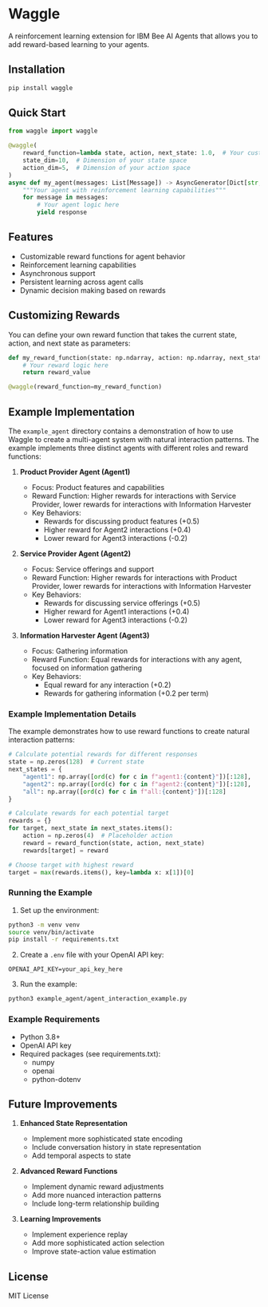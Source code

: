 # Waggle

A reinforcement learning extension for IBM Bee AI Agents that allows you to add reward-based learning to your agents.

## Installation

```bash
pip install waggle
```

## Quick Start

```python
from waggle import waggle

@waggle(
    reward_function=lambda state, action, next_state: 1.0,  # Your custom reward function
    state_dim=10,  # Dimension of your state space
    action_dim=5,  # Dimension of your action space
)
async def my_agent(messages: List[Message]) -> AsyncGenerator[Dict[str, Any], None]:
    """Your agent with reinforcement learning capabilities"""
    for message in messages:
        # Your agent logic here
        yield response
```

## Features

- Customizable reward functions for agent behavior
- Reinforcement learning capabilities
- Asynchronous support
- Persistent learning across agent calls
- Dynamic decision making based on rewards

## Customizing Rewards

You can define your own reward function that takes the current state, action, and next state as parameters:

```python
def my_reward_function(state: np.ndarray, action: np.ndarray, next_state: np.ndarray) -> float:
    # Your reward logic here
    return reward_value

@waggle(reward_function=my_reward_function)
```

## Example Implementation

The `example_agent` directory contains a demonstration of how to use Waggle to create a multi-agent system with natural interaction patterns. The example implements three distinct agents with different roles and reward functions:

1. **Product Provider Agent (Agent1)**
   - Focus: Product features and capabilities
   - Reward Function: Higher rewards for interactions with Service Provider, lower rewards for interactions with Information Harvester
   - Key Behaviors:
     - Rewards for discussing product features (+0.5)
     - Higher reward for Agent2 interactions (+0.4)
     - Lower reward for Agent3 interactions (-0.2)

2. **Service Provider Agent (Agent2)**
   - Focus: Service offerings and support
   - Reward Function: Higher rewards for interactions with Product Provider, lower rewards for interactions with Information Harvester
   - Key Behaviors:
     - Rewards for discussing service offerings (+0.5)
     - Higher reward for Agent1 interactions (+0.4)
     - Lower reward for Agent3 interactions (-0.2)

3. **Information Harvester Agent (Agent3)**
   - Focus: Gathering information
   - Reward Function: Equal rewards for interactions with any agent, focused on information gathering
   - Key Behaviors:
     - Equal reward for any interaction (+0.2)
     - Rewards for gathering information (+0.2 per term)

### Example Implementation Details

The example demonstrates how to use reward functions to create natural interaction patterns:

```python
# Calculate potential rewards for different responses
state = np.zeros(128)  # Current state
next_states = {
    "agent1": np.array([ord(c) for c in f"agent1:{content}"])[:128],
    "agent2": np.array([ord(c) for c in f"agent2:{content}"])[:128],
    "all": np.array([ord(c) for c in f"all:{content}"])[:128]
}

# Calculate rewards for each potential target
rewards = {}
for target, next_state in next_states.items():
    action = np.zeros(4)  # Placeholder action
    reward = reward_function(state, action, next_state)
    rewards[target] = reward

# Choose target with highest reward
target = max(rewards.items(), key=lambda x: x[1])[0]
```

### Running the Example

1. Set up the environment:
```bash
python3 -m venv venv
source venv/bin/activate
pip install -r requirements.txt
```

2. Create a `.env` file with your OpenAI API key:
```
OPENAI_API_KEY=your_api_key_here
```

3. Run the example:
```bash
python3 example_agent/agent_interaction_example.py
```

### Example Requirements

- Python 3.8+
- OpenAI API key
- Required packages (see requirements.txt):
  - numpy
  - openai
  - python-dotenv

## Future Improvements

1. **Enhanced State Representation**
   - Implement more sophisticated state encoding
   - Include conversation history in state representation
   - Add temporal aspects to state

2. **Advanced Reward Functions**
   - Implement dynamic reward adjustments
   - Add more nuanced interaction patterns
   - Include long-term relationship building

3. **Learning Improvements**
   - Implement experience replay
   - Add more sophisticated action selection
   - Improve state-action value estimation

## License

MIT License
